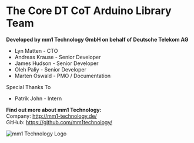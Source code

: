 # The Core DT CoT Arduino Library Team

__Developed by mm1 Technology GmbH on behalf of Deutsche Telekom AG__

* Lyn Matten - CTO
* Andreas Krause - Senior Developer
* James Hudson - Senior Developer
* Oleh Paliy - Senior Developer
* Marten Oswald - PMO / Documentation

Special Thanks To

* Patrik John - Intern

__Find out more about mm1 Technology:__  
Company: http://mm1-technology.de/  
GitHub:  https://github.com/mm1technology/

![mm1 Technology Logo](http://mm1-technology.de/wp-content/uploads/2016/02/mm1-technology-logo.png)
